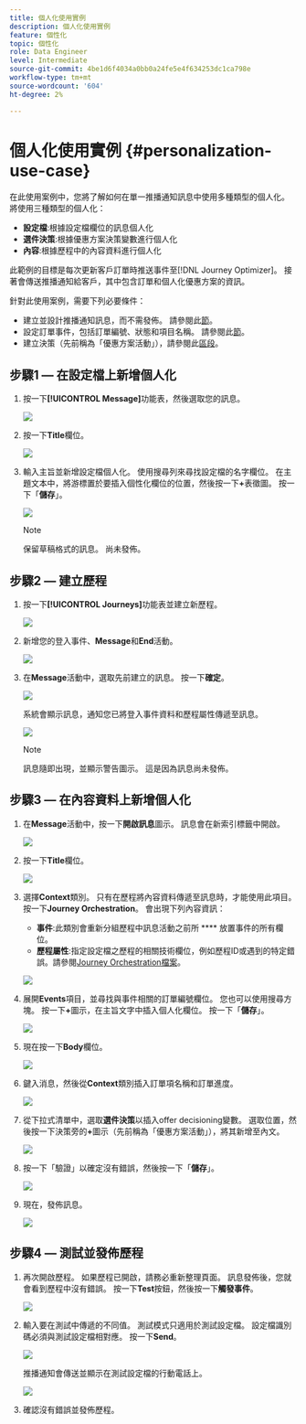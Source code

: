 ```yaml
---
title: 個人化使用實例
description: 個人化使用實例
feature: 個性化
topic: 個性化
role: Data Engineer
level: Intermediate
source-git-commit: 4be1d6f4034a0bb0a24fe5e4f634253dc1ca798e
workflow-type: tm+mt
source-wordcount: '604'
ht-degree: 2%

---
```



# 個人化使用實例 {#personalization-use-case}

在此使用案例中，您將了解如何在單一推播通知訊息中使用多種類型的個人化。 將使用三種類型的個人化：

* **設定檔**:根據設定檔欄位的訊息個人化
* **選件決策**:根據優惠方案決策變數進行個人化
* **內容**:根據歷程中的內容資料進行個人化

此範例的目標是每次更新客戶訂單時推送事件至[!DNL Journey Optimizer]。 接著會傳送推播通知給客戶，其中包含訂單和個人化優惠方案的資訊。

針對此使用案例，需要下列必要條件：

* 建立並設計推播通知訊息，而不需發佈。 請參閱此[節](../create-message.md)。
* 設定訂單事件，包括訂單編號、狀態和項目名稱。 請參閱此[節](../event/about-events.md)。
* 建立決策（先前稱為「優惠方案活動」），請參閱此[區段](../offers/offer-activities/create-offer-activities.md)。

## 步驟1 — 在設定檔上新增個人化

1. 按一下&#x200B;**[!UICONTROL Message]**&#x200B;功能表，然後選取您的訊息。

   ![](assets/perso-uc.png)

1. 按一下&#x200B;**Title**&#x200B;欄位。

   ![](assets/perso-uc2.png)

1. 輸入主旨並新增設定檔個人化。 使用搜尋列來尋找設定檔的名字欄位。 在主題文本中，將游標置於要插入個性化欄位的位置，然後按一下&#x200B;**+**&#x200B;表徵圖。 按一下「**儲存**」。

   ![](assets/perso-uc3.png)

   >[!NOTE]
   >
   >保留草稿格式的訊息。 尚未發佈。

## 步驟2 — 建立歷程

1. 按一下&#x200B;**[!UICONTROL Journeys]**&#x200B;功能表並建立新歷程。

   ![](assets/perso-uc4.png)

1. 新增您的登入事件、**Message**&#x200B;和&#x200B;**End**&#x200B;活動。

   ![](assets/perso-uc5.png)

1. 在&#x200B;**Message**&#x200B;活動中，選取先前建立的訊息。 按一下&#x200B;**確定**。

   ![](assets/perso-uc6.png)

   系統會顯示訊息，通知您已將登入事件資料和歷程屬性傳遞至訊息。

   ![](assets/perso-uc7.png)

   >[!NOTE]
   >
   >訊息隨即出現，並顯示警告圖示。 這是因為訊息尚未發佈。

## 步驟3 — 在內容資料上新增個人化

1. 在&#x200B;**Message**&#x200B;活動中，按一下&#x200B;**開啟訊息**&#x200B;圖示。 訊息會在新索引標籤中開啟。

   ![](assets/perso-uc8.png)

1. 按一下&#x200B;**Title**&#x200B;欄位。

   ![](assets/perso-uc9.png)

1. 選擇&#x200B;**Context**&#x200B;類別。 只有在歷程將內容資料傳遞至訊息時，才能使用此項目。 按一下&#x200B;**Journey Orchestration**。 會出現下列內容資訊：

   * **事件**:此類別會重新分組歷程中訊息活動之前所 **** 放置事件的所有欄位。
   * **歷程屬性**:指定設定檔之歷程的相關技術欄位，例如歷程ID或遇到的特定錯誤。請參閱[Journey Orchestration檔案](https://experienceleague.adobe.com/docs/journeys/using/building-advanced-conditions-journeys/syntax/journey-properties.html#building-advanced-conditions-journeys)。

   ![](assets/perso-uc10.png)

1. 展開&#x200B;**Events**&#x200B;項目，並尋找與事件相關的訂單編號欄位。 您也可以使用搜尋方塊。 按一下&#x200B;**+**&#x200B;圖示，在主旨文字中插入個人化欄位。 按一下「**儲存**」。

   ![](assets/perso-uc11.png)

1. 現在按一下&#x200B;**Body**&#x200B;欄位。

   ![](assets/perso-uc12.png)

1. 鍵入消息，然後從&#x200B;**Context**&#x200B;類別插入訂單項名稱和訂單進度。

   ![](assets/perso-uc13.png)

1. 從下拉式清單中，選取&#x200B;**選件決策**&#x200B;以插入offer decisioning變數。 選取位置，然後按一下決策旁的&#x200B;**+**&#x200B;圖示（先前稱為「優惠方案活動」），將其新增至內文。

   ![](assets/perso-uc14.png)

1. 按一下「驗證」以確定沒有錯誤，然後按一下「**儲存**」。

   ![](assets/perso-uc15.png)

1. 現在，發佈訊息。

   ![](assets/perso-uc16.png)

## 步驟4 — 測試並發佈歷程

1. 再次開啟歷程。 如果歷程已開啟，請務必重新整理頁面。 訊息發佈後，您就會看到歷程中沒有錯誤。 按一下&#x200B;**Test**&#x200B;按鈕，然後按一下&#x200B;**觸發事件**。

   ![](assets/perso-uc17.png)

1. 輸入要在測試中傳遞的不同值。 測試模式只適用於測試設定檔。 設定檔識別碼必須與測試設定檔相對應。 按一下&#x200B;**Send**。

   ![](assets/perso-uc18.png)

   推播通知會傳送並顯示在測試設定檔的行動電話上。

   ![](assets/perso-uc19.png)

1. 確認沒有錯誤並發佈歷程。

